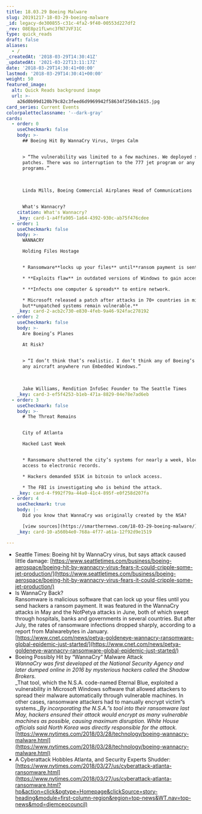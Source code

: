 ```yaml
---
title: 18.03.29 Boeing Malware
slug: 20191217-18-03-29-boeing-malware
_id: legacy-de300855-c31c-4fa2-9f40-00553d227df2
_rev: O8E8pz1fLwnc3fN7JVF31C
type: quick_reads
draft: false
aliases:
  - /
_createdAt: '2018-03-29T14:30:41Z'
_updatedAt: '2021-03-22T13:11:17Z'
date: '2018-03-29T14:30:41+00:00'
lastmod: '2018-03-29T14:30:41+00:00'
weight: 50
featured_image:
  alt: Quick Reads background image
  url: >-
    a26d0b99d120b79c82c3feed6d9969942f58634f2560x1615.jpg
card_series: Current Events
colorpaletteclassname: '--dark-gray'
cards:
  - order: 0
    useCheckmark: false
    body: >-
      ## Boeing Hit By WannaCry Virus, Urges Calm


      > “The vulnerability was limited to a few machines. We deployed software
      patches. There was no interruption to the 777 jet program or any of our
      programs.”  
        
        
        
      Linda Mills, Boeing Commercial Airplanes Head of Communications


      What's Wannacry?
    citation: What's Wannacry?
    _key: card-1-a4ffa905-1a64-4392-930c-ab75f476cdee
  - order: 1
    useCheckmark: false
    body: >-
      WANNACRY  

      Holding Files Hostage


      * Ransomware**locks up your files** until**ransom payment is sent**.

      * **Exploits flaw** in outdated versions of Windows to gain access.

      * **Infects one computer & spreads** to entire network.

      * Microsoft released a patch after attacks in 70+ countries in mid-2017,
      but**unpatched systems remain vulnerable.**
    _key: card-2-acb2c730-e830-4feb-9a46-924fac278192
  - order: 2
    useCheckmark: false
    body: >-
      Are Boeing’s Planes  

      At Risk?


      > “I don’t think that’s realistic. I don’t think any of Boeing’s planes or
      any aircraft anywhere run Embedded Windows.”  
        
        
        
      Jake Williams, Rendition InfoSec Founder to The Seattle Times
    _key: card-3-ef5f4253-b1eb-471a-8829-04e78e7ad6eb
  - order: 3
    useCheckmark: false
    body: >-
      # The Threat Remains


      City of Atlanta  

      Hacked Last Week


      * Ransomware shuttered the city’s systems for nearly a week, blocking
      access to electronic records.

      * Hackers demanded $51K in bitcoin to unlock access.

      * The FBI is investigating who is behind the attack.
    _key: card-4-f992f79a-44a0-41c4-895f-e0f258d207fa
  - order: 4
    useCheckmark: true
    body: |-
      Did you know that WannaCry was originally created by the NSA?

      [view sources](https://smarthernews.com/18-03-29-boeing-malware/)
    _key: card-10-a560b4e0-768a-4f77-a61a-12f92d9e1519

---
```

* Seattle Times: Boeing hit by WannaCry virus, but says attack caused little damage: [https://www.seattletimes.com/business/boeing-aerospace/boeing-hit-by-wannacry-virus-fears-it-could-cripple-some-jet-production/](https://www.seattletimes.com/business/boeing-aerospace/boeing-hit-by-wannacry-virus-fears-it-could-cripple-some-jet-production/)
* Is WannaCry Back?  
Ransomware is malicious software that can lock up your files until you send hackers a ransom payment. It was featured in the WannaCry attacks in May and the NotPetya attacks in June, both of which swept through hospitals, banks and governments in several countries. But after July, the rates of ransomware infections dropped sharply, according to a report from Malwarebytes in January. [https://www.cnet.com/news/petya-goldeneye-wannacry-ransomware-global-epidemic-just-started/](https://www.cnet.com/news/petya-goldeneye-wannacry-ransomware-global-epidemic-just-started/)
* Boeing Possibly Hit by “WannaCry” Malware Attack  
_WannaCry was first developed at the National Security Agency and later dumped online in 2016 by mysterious hackers called the Shadow Brokers._  
_That tool, which the N.S.A. code-named Eternal Blue, exploited a vulnerability in Microsoft Windows software that allowed attackers to spread their malware automatically through vulnerable machines. In other cases, ransomware attackers had to manually encrypt victim”s systems.__By incorporating the N.S.A.”s tool into their ransomware last May, hackers ensured their attack would encrypt as many vulnerable machines as possible, causing maximum disruption. White House officials said North Korea was directly responsible for the attack._  
[https://www.nytimes.com/2018/03/28/technology/boeing-wannacry-malware.html](https://www.nytimes.com/2018/03/28/technology/boeing-wannacry-malware.html)
* A Cyberattack Hobbles Atlanta, and Security Experts Shudder:  
[https://www.nytimes.com/2018/03/27/us/cyberattack-atlanta-ransomware.html](https://www.nytimes.com/2018/03/27/us/cyberattack-atlanta-ransomware.html?hp&action=click&pgtype=Homepage&clickSource=story-heading&module=first-column-region&region=top-news&WT.nav=top-news&mod=djemceocouncil)